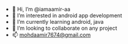 - 👋 Hi, I’m @iamaamir-aa
- 👀 I’m interested in android app development  
- 🌱 I’m currently learning android, java
- 💞️ I’m looking to collaborate on any project
- 📫 mohdaamir7674@gmail.com

<!---
iamaamir-aa/iamaamir-aa is a ✨ special ✨ repository because its `README.md` (this file) appears on your GitHub profile.
You can click the Preview link to take a look at your changes.
--->
